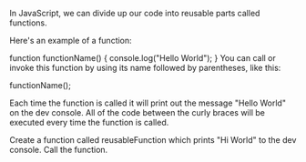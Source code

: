 In JavaScript, we can divide up our code into reusable parts called functions.

Here's an example of a function:

function functionName() {
  console.log("Hello World");
}
You can call or invoke this function by using its name followed by parentheses, like this:

functionName();

Each time the function is called it will print out the message "Hello World" on the dev console. All of the code between the curly braces will be executed every time the function is called.


Create a function called reusableFunction which prints "Hi World" to the dev console.
Call the function.
